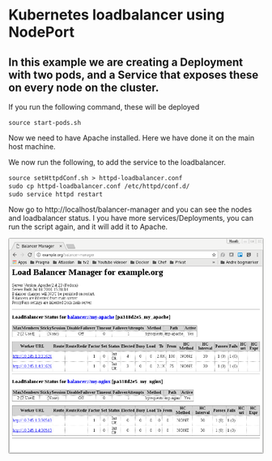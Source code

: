 # Kubernetes loadbalancer using NodePort
## In this example we are creating a Deployment with two pods, and a Service that exposes these on every node on the cluster.

If you run the following command, these will be deployed
```
source start-pods.sh
```

Now we need to have Apache installed. Here we have done it on the main host machine.

We now run the following, to add the service to the loadbalancer.

```
source setHttpdConf.sh > httpd-loadbalancer.conf
sudo cp httpd-loadbalancer.conf /etc/httpd/conf.d/
sudo service httpd restart
```

Now go to http://localhost/balancer-manager and you can see the nodes and loadbalancer status.
I you have more services/Deployments, you can run the script again, and it will add it to Apache.

![ApacheLoadbalancerManager](images/apache-loadbalancer.png)
